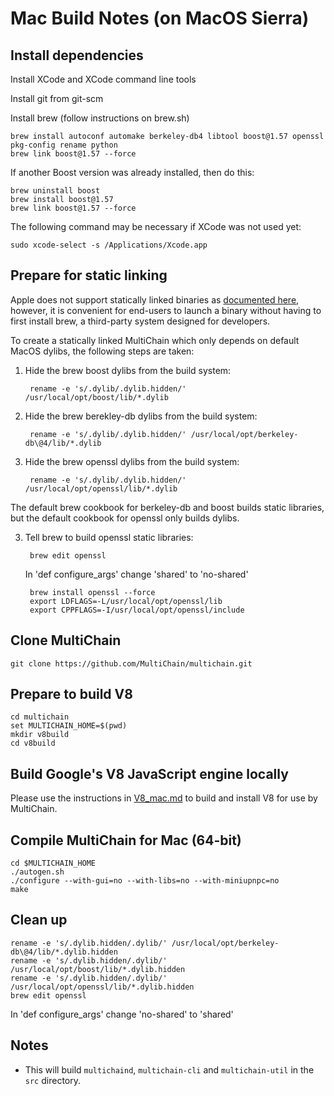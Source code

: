 # Mac Build Notes (on MacOS Sierra)

## Install dependencies

Install XCode and XCode command line tools

Install git from git-scm

Install brew (follow instructions on brew.sh)

    brew install autoconf automake berkeley-db4 libtool boost@1.57 openssl pkg-config rename python
    brew link boost@1.57 --force

If another Boost version was already installed, then do this:

    brew uninstall boost
    brew install boost@1.57
    brew link boost@1.57 --force
	
The following command may be necessary if XCode was not used yet:

    sudo xcode-select -s /Applications/Xcode.app

## Prepare for static linking

Apple does not support statically linked binaries as [documented here](https://developer.apple.com/library/content/qa/qa1118/_index.html), however, it is convenient for end-users to launch a binary without having to first install brew, a third-party system designed for developers.

To create a statically linked MultiChain which only depends on default MacOS dylibs, the following steps are taken:

1. Hide the brew boost dylibs from the build system:

        rename -e 's/.dylib/.dylib.hidden/' /usr/local/opt/boost/lib/*.dylib

2. Hide the brew berekley-db dylibs from the build system:

        rename -e 's/.dylib/.dylib.hidden/' /usr/local/opt/berkeley-db\@4/lib/*.dylib

3. Hide the brew openssl dylibs from the build system:

        rename -e 's/.dylib/.dylib.hidden/' /usr/local/opt/openssl/lib/*.dylib

The default brew cookbook for berkeley-db and boost builds static libraries, but the default cookbook for openssl only builds dylibs.

3. Tell brew to build openssl static libraries:

        brew edit openssl
        
    In 'def configure_args' change 'shared' to 'no-shared'
    
        brew install openssl --force
        export LDFLAGS=-L/usr/local/opt/openssl/lib
        export CPPFLAGS=-I/usr/local/opt/openssl/include

## Clone MultiChain

    git clone https://github.com/MultiChain/multichain.git


## Prepare to build V8

    cd multichain
    set MULTICHAIN_HOME=$(pwd)
    mkdir v8build
    cd v8build

## Build Google's V8 JavaScript engine locally

Please use the instructions in [V8_mac.md](/V8_mac.md/) to build and install V8 for use by MultiChain.


## Compile MultiChain for Mac (64-bit)

    cd $MULTICHAIN_HOME
    ./autogen.sh
    ./configure --with-gui=no --with-libs=no --with-miniupnpc=no
    make

## Clean up

    rename -e 's/.dylib.hidden/.dylib/' /usr/local/opt/berkeley-db\@4/lib/*.dylib.hidden
    rename -e 's/.dylib.hidden/.dylib/' /usr/local/opt/boost/lib/*.dylib.hidden
    rename -e 's/.dylib.hidden/.dylib/' /usr/local/opt/openssl/lib/*.dylib.hidden
    brew edit openssl
    
In 'def configure_args' change 'no-shared' to 'shared'

## Notes

* This will build `multichaind`, `multichain-cli` and `multichain-util` in the `src` directory.
